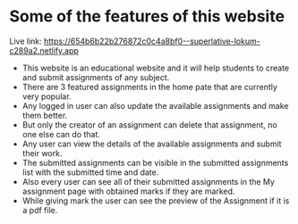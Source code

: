 # Some of the features of this website

Live link: https://654b6b22b276872c0c4a8bf0--superlative-lokum-c289a2.netlify.app

- This website is an educational website and it will help students to create and submit assignments of any subject.
- There are 3 featured assignments in the home pate that are currently very popular.
- Any logged in user can also update the available assignments and make them better.
- But only the creator of an assignment can delete that assignment, no one else can do that.
- Any user can view the details of the available assignments and submit their work.
- The submitted assignments can be visible in the submitted assignments list with the submitted time and date.
- Also every user can see all of their submitted assignments in the My assignment page with obtained marks if they are marked.
- While giving mark the user can see the preview of the Assignment if it is a pdf file. 
